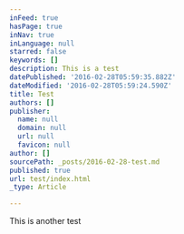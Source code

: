 ```yaml
---
inFeed: true
hasPage: true
inNav: true
inLanguage: null
starred: false
keywords: []
description: This is a test
datePublished: '2016-02-28T05:59:35.882Z'
dateModified: '2016-02-28T05:59:24.590Z'
title: Test
authors: []
publisher:
  name: null
  domain: null
  url: null
  favicon: null
author: []
sourcePath: _posts/2016-02-28-test.md
published: true
url: test/index.html
_type: Article

---
```

This is another test